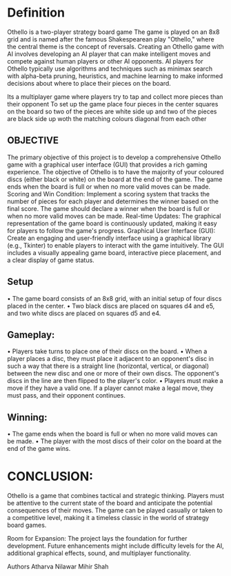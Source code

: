 # Definition
Othello is a two-player strategy board game The game is played on an 8x8 grid and is named after the famous Shakespearean play "Othello," where the central theme is the concept of reversals. Creating an Othello game with AI involves developing an AI player that can make intelligent moves and compete against human players or other AI opponents.  AI players for Othello typically use algorithms and techniques such as minimax search with alpha-beta pruning, heuristics, and machine learning to make informed decisions about where to place their pieces on the board.

Its a multiplayer game where players try to tap and collect more pieces than their opponent
To set up the game place four pieces in the center squares on the board so two of the pieces are white side up and two of the pieces are black side up woth the matching colours diagonal from each other

## OBJECTIVE
The primary objective of this project is to develop a comprehensive Othello game with a graphical user interface (GUI) that provides a rich gaming experience. 
The objective of Othello is to have the majority of your coloured discs (either black or white) on the board at the end of the game. The game ends when the board is full or when no more valid moves can be made.
Scoring and Win Condition: Implement a scoring system that tracks the number of pieces for each player and determines the winner based on the final score. The game should declare a winner when the board is full or when no more valid moves can be made.
Real-time Updates: The graphical representation of the game board is continuously updated, making it easy for players to follow the game's progress.
Graphical User Interface (GUI): Create an engaging and user-friendly interface using a graphical library (e.g., Tkinter) to enable players to interact with the game intuitively. The GUI includes a visually appealing game board, interactive piece placement, and a clear display of game status.

## Setup
•	The game board consists of an 8x8 grid, with an initial setup of four discs placed in the center.
•	Two black discs are placed on squares d4 and e5, and two white discs are placed on squares d5 and e4.
## Gameplay:
•	Players take turns to place one of their discs on the board.
•	When a player places a disc, they must place it adjacent to an opponent's disc in such a way that there is a straight line (horizontal, vertical, or diagonal) between the new disc and one or more of their own discs. The opponent's discs in the line are then flipped to the player's color.
•	Players must make a move if they have a valid one. If a player cannot make a legal move, they must pass, and their opponent continues.
## Winning:
•	The game ends when the board is full or when no more valid moves can be made.
•	The player with the most discs of their color on the board at the end of the game wins.


# CONCLUSION:
Othello is a game that combines tactical and strategic thinking. Players must be attentive to the current state of the board and anticipate the potential consequences of their moves. The game can be played casually or taken to a competitive level, making it a timeless classic in the world of strategy board games.

Room for Expansion: The project lays the foundation for further development. Future enhancements might include difficulty levels for the AI, additional graphical effects, sound, and multiplayer functionality.


Authors
Atharva Nilawar
Mihir Shah


